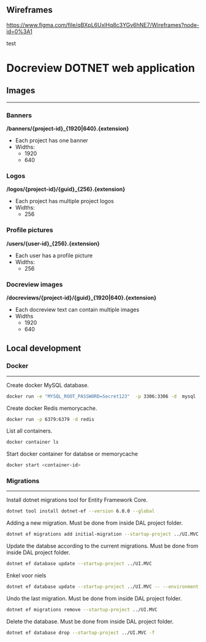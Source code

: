 ## Wireframes

https://www.figma.com/file/qBXpL6UxlHq8c3YGv6hNE7/Wireframes?node-id=0%3A1

test

# Docreview DOTNET web application

## Images

---

### Banners

**/banners/{project-id}\_{1920|640}.{extension}**

- Each project has one banner
- Widths:
  - 1920
  - 640

### Logos

**/logos/{project-id}/{guid}\_{256}.{extension}**

- Each project has multiple project logos
- Widths:
  - 256

### Profile pictures

**/users/{user-id}\_{256}.{extension}**

- Each user has a profile picture
- Widths:
  - 256

### Docreview images

**/docreviews/{project-id}/{guid}\_{1920|640}.{extension}**

- Each docreview text can contain multiple images
- Widths
  - 1920
  - 640

## Local development

### Docker

---

Create docker MySQL database.

```bash
docker run -e "MYSQL_ROOT_PASSWORD=Secret123"  -p 3306:3306 -d  mysql
```

Create docker Redis memorycache.

```bash
docker run -p 6379:6379 -d redis
```

List all containers.

```bash
docker container ls
```

Start docker container for databse or memorycache

```bash
docker start <container-id>
```

### Migrations

---

Install dotnet migrations tool for Entity Framework Core.

```bash
dotnet tool install dotnet-ef --version 6.0.0 --global
```

Adding a new migration. Must be done from inside DAL project folder.

```bash
dotnet ef migrations add initial-migration --startup-project ../UI.MVC
```

Update the databse according to the current migrations. Must be done from inside DAL project folder.

```bash
dotnet ef database update --startup-project ../UI.MVC
```

Enkel voor niels

```bash
dotnet ef database update --startup-project ../UI.MVC -- --environment Development.Niels
```

Undo the last migration. Must be done from inside DAL project folder.

```bash
dotnet ef migrations remove --startup-project ../UI.MVC
```

Delete the database. Must be done from inside DAL project folder.

```bash
dotnet ef database drop --startup-project ../UI.MVC -f
```
